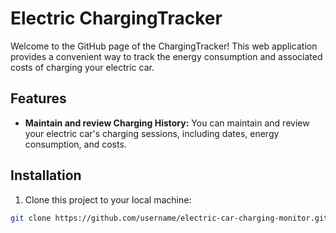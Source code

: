 # Electric ChargingTracker

Welcome to the GitHub page of the ChargingTracker! This web application provides a convenient way to track the energy consumption and associated costs of charging your electric car.

## Features

- **Maintain and review Charging History:** You can maintain and review your electric car's  charging sessions, including dates, energy consumption, and costs.

## Installation

1. Clone this project to your local machine:

```bash
git clone https://github.com/username/electric-car-charging-monitor.git
